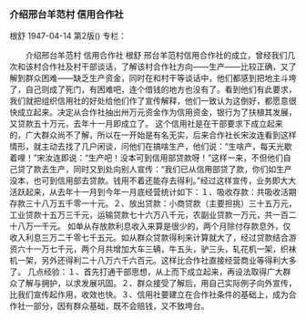 ### 介绍邢台羊范村  信用合作社
根舒
1947-04-14
第2版()
专栏：

　　介绍邢台羊范村
    信用合作社
    根舒
    邢台羊范村信用合作社的成立，曾经我们几次和该村合作社及村干部谈话，了解该村合作社方向——生产——比较正确，又了解到群众困难——缺乏生产资金，同时在和村干等谈话中，他们都感到把地主斗垮了，自己则成了死门，有困难吧，连个借钱的地方也没有了。看到他们有此要求，我们就把组织信用社的好处给他们作了宣传解释，他们一致认为这倒好，都愿意很快成立起来。决定从合作社抽出卅万元资金作为信用资金，银行为了扶植其发展，又贷款五十万元，去年十一月即成立了。
    这个信用社是在干部要求下成立起来的，广大群众尚不了解，所以在一开始是有名无实，后来合作社长宋汝连看到这样情形，就主动去找了几户闲谈，问他们在搞啥生产，他们说：“生啥产，每天光歇着哩！”宋汝连即说：“生产吧！没本可到信用部贷款呀！”这样一来，不但他们自己贷了款去生产，同时又到处向别人宣传：“我们已从信用部贷了款，你们如生产没本，也可到信用部去贷款。钱用不着还能存去得利。”经过这样宣传，业务即大大活跃起来，从去年十一月到今年一月底经营统计如下：１、吸收存款：共吸收活期存款三十八万五千零一十元。２、放出贷款：小商贷款（主要担挑）三十五万元，工业贷款十五万三千元，运输贷款七十六万八千元，农副业贷款一万元，共一百二十八万一千元。
    如单从存放款利息收入来算是很少的，两个月除付存款息外，仅收入利息三万二千零七千五元。如从群众贷款得利来计算就大了，经过贷款结合游资六十一万七千元，两个月共增加大车三辆，牛五头，驴三头，轧花机一架，织袜机一架，另外还得利二十八万六千六百元。这样比合作社直接经营商业等得利大多了。
    几点经验：１、首先打通干部思想，从上而下成立起来，再设法取得广大群众了解与拥护，以求发展巩固。２、群众接受了解后，用自己实际例子向外宣传，比我们宣传起作用，收效也快。３、信用社要建立在合作社条件的基础上，成为合作社一部分，因有群众基础，既不会赔钱，又不致垮台。
